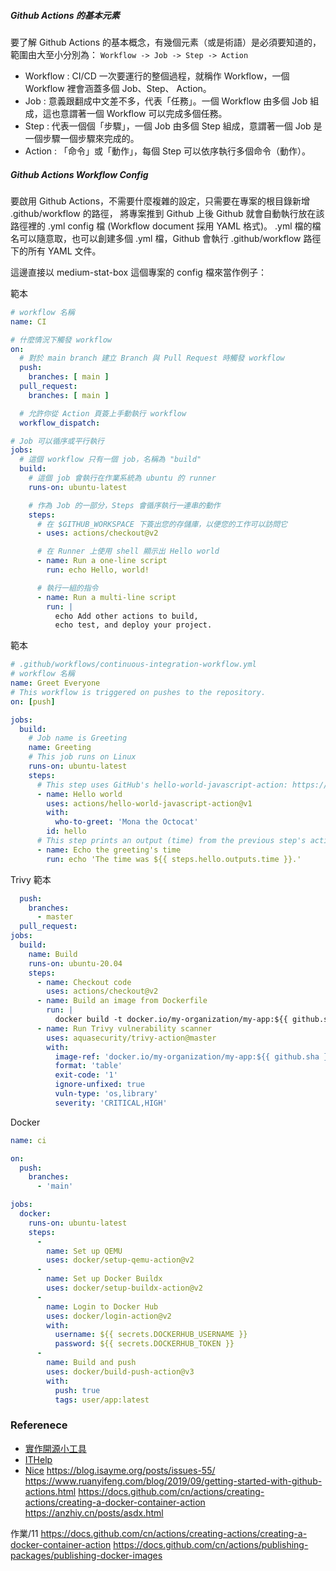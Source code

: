 ##### Github Actions 的基本元素
要了解 Github Actions 的基本概念，有幾個元素（或是術語）是必須要知道的，範圍由大至小分別為： `Workflow -> Job -> Step -> Action`

* Workflow : CI/CD 一次要運行的整個過程，就稱作 Workflow，一個 Workflow 裡會涵蓋多個 Job、Step、 Action。
* Job : 意義跟翻成中文差不多，代表「任務」。一個 Workflow 由多個 Job 組成，這也意謂著一個 Workflow 可以完成多個任務。
* Step : 代表一個個「步驟」，一個 Job 由多個 Step 組成，意謂著一個 Job 是一個步驟一個步驟來完成的。
* Action : 「命令」或「動作」，每個 Step 可以依序執行多個命令（動作）。

##### Github Actions Workflow Config
要啟用 Github Actions，不需要什麼複雜的設定，只需要在專案的根目錄新增 .github/workflow 的路徑，
將專案推到 Github 上後 Github 就會自動執行放在該路徑裡的 .yml config 檔 (Workflow document 採用 YAML 格式)。
.yml 檔的檔名可以隨意取，也可以創建多個 .yml 檔，Github 會執行 .github/workflow 路徑下的所有 YAML 文件。

這邊直接以 medium-stat-box 這個專案的 config 檔來當作例子：

範本
```yaml
# workflow 名稱
name: CI

# 什麼情況下觸發 workflow
on:
  # 對於 main branch 建立 Branch 與 Pull Request 時觸發 workflow 
  push:
    branches: [ main ]
  pull_request:
    branches: [ main ]

  # 允許你從 Action 頁簽上手動執行 workflow
  workflow_dispatch:

# Job 可以循序或平行執行
jobs:
  # 這個 workflow 只有一個 job，名稱為 "build"
  build:
    # 這個 job 會執行在作業系統為 ubuntu 的 runner
    runs-on: ubuntu-latest

    # 作為 Job 的一部分，Steps 會循序執行一連串的動作
    steps:
      # 在 $GITHUB_WORKSPACE 下簽出您的存儲庫，以便您的工作可以訪問它
      - uses: actions/checkout@v2

      # 在 Runner 上使用 shell 顯示出 Hello world
      - name: Run a one-line script
        run: echo Hello, world!

      # 執行一組的指令
      - name: Run a multi-line script
        run: |
          echo Add other actions to build,
          echo test, and deploy your project.
```


範本
```yaml
# .github/workflows/continuous-integration-workflow.yml
# workflow 名稱
name: Greet Everyone
# This workflow is triggered on pushes to the repository.
on: [push]

jobs:
  build:
    # Job name is Greeting
    name: Greeting
    # This job runs on Linux
    runs-on: ubuntu-latest
    steps:
      # This step uses GitHub's hello-world-javascript-action: https://github.com/actions/hello-world-javascript-action
      - name: Hello world
        uses: actions/hello-world-javascript-action@v1
        with:
          who-to-greet: 'Mona the Octocat'
        id: hello
      # This step prints an output (time) from the previous step's action.
      - name: Echo the greeting's time
        run: echo 'The time was ${{ steps.hello.outputs.time }}.'
```

Trivy 範本
```yaml
  push:
    branches:
      - master
  pull_request:
jobs:
  build:
    name: Build
    runs-on: ubuntu-20.04
    steps:
      - name: Checkout code
        uses: actions/checkout@v2
      - name: Build an image from Dockerfile
        run: |
          docker build -t docker.io/my-organization/my-app:${{ github.sha }} .
      - name: Run Trivy vulnerability scanner
        uses: aquasecurity/trivy-action@master
        with:
          image-ref: 'docker.io/my-organization/my-app:${{ github.sha }}'
          format: 'table'
          exit-code: '1'
          ignore-unfixed: true
          vuln-type: 'os,library'
          severity: 'CRITICAL,HIGH'

```
Docker
```yaml
name: ci

on:
  push:
    branches:
      - 'main'

jobs:
  docker:
    runs-on: ubuntu-latest
    steps:
      -
        name: Set up QEMU
        uses: docker/setup-qemu-action@v2
      -
        name: Set up Docker Buildx
        uses: docker/setup-buildx-action@v2
      -
        name: Login to Docker Hub
        uses: docker/login-action@v2
        with:
          username: ${{ secrets.DOCKERHUB_USERNAME }}
          password: ${{ secrets.DOCKERHUB_TOKEN }}
      -
        name: Build and push
        uses: docker/build-push-action@v3
        with:
          push: true
          tags: user/app:latest
```
### Referenece
* [實作開源小工具](https://medium.com/starbugs/%E5%AF%A6%E4%BD%9C%E9%96%8B%E6%BA%90%E5%B0%8F%E5%B7%A5%E5%85%B7-%E8%88%87-github-actions-%E7%9A%84%E7%AC%AC%E4%B8%80%E6%AC%A1%E7%9B%B8%E9%81%87-3dd2d70eeb)
* [ITHelp](https://ithelp.ithome.com.tw/articles/10262377)
* [Nice](https://ithelp.ithome.com.tw/users/20091494/ironman/4464?page=2)
https://blog.isayme.org/posts/issues-55/
https://www.ruanyifeng.com/blog/2019/09/getting-started-with-github-actions.html
https://docs.github.com/cn/actions/creating-actions/creating-a-docker-container-action
https://anzhiy.cn/posts/asdx.html

作業/11
https://docs.github.com/cn/actions/creating-actions/creating-a-docker-container-action
https://docs.github.com/cn/actions/publishing-packages/publishing-docker-images
